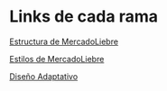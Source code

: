 # Links de cada rama

[Estructura de MercadoLiebre](https://github.com/DebEscobar1988/MercadoLiebreParte01/tree/mlEstructura)

[Estilos de MercadoLiebre](https://github.com/DebEscobar1988/MercadoLiebreParte01/tree/mlStylos)

[Diseño Adaptativo](https://github.com/DebEscobar1988/MercadoLiebreParte01/tree/mlDise%C3%B1oAdaptativo)
